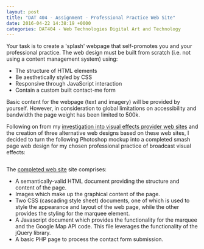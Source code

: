 ```yaml
---
layout: post
title: "DAT 404 - Assignment - Professional Practice Web Site"
date: 2016-04-22 14:38:19 +0000
categories: DAT404 - Web Technologies Digital Art and Technology
---
```


<!-- wp:paragraph -->
<p>Your task is to create a 'splash' webpage that self-promotes you and your professional practice. The web design&nbsp;must be built from scratch (i.e. not using a content management system) using:</p>
<!-- /wp:paragraph -->

<!-- wp:list -->
<ul><!-- wp:list-item -->
<li>The structure of HTML elements</li>
<!-- /wp:list-item -->

<!-- wp:list-item -->
<li>Be aesthetically styled by CSS</li>
<!-- /wp:list-item -->

<!-- wp:list-item -->
<li>Responsive through JavaScript interaction</li>
<!-- /wp:list-item -->

<!-- wp:list-item -->
<li>Contain a custom built contact-me form</li>
<!-- /wp:list-item --></ul>
<!-- /wp:list -->

<!-- wp:paragraph -->
<p>Basic content for the webpage (text and imagery) will be provided by yourself. However, in consideration to global limitations on accessibility and bandwidth the page weight has been limited to 500k.</p>
<!-- /wp:paragraph -->

<!-- wp:paragraph -->
<p>Following on from my <a href="http://www.circleseven.co.uk/2016/03/29/dat-404-web-technologies-assignment-preparation/">investigation </a><a href="{{ site.baseurl }}/dat-404-web-technologies-assignment-preparation/">into visual effects provider web sites</a>&nbsp;and the creation of three alternative web designs based on these web sites, I decided to turn the following Photoshop mockup into a completed smash page web design for my chosen professional practice of broadcast visual effects:</p>
<!-- /wp:paragraph -->

<!-- wp:image {"id":599,"sizeSlug":"large","linkDestination":"media"} -->
<figure class="wp-block-image size-large"><a href="https://res.cloudinary.com/circleseven/image/upload/website_mockup.jpg"><img src="https://res.cloudinary.com/circleseven/image/upload/website_mockup-755x1024.jpg" alt="" class="wp-image-599"/></a></figure>
<!-- /wp:image -->

<!-- wp:paragraph -->
<p>The <a href="http://www.circleseven.co.uk/dat404" target="_blank" rel="noreferrer noopener">completed web site</a> site comprises:</p>
<!-- /wp:paragraph -->

<!-- wp:list -->
<ul><!-- wp:list-item -->
<li>A semantically-valid HTML document providing the structure and content of the page.</li>
<!-- /wp:list-item -->

<!-- wp:list-item -->
<li>Images which make up the graphical content of the page.</li>
<!-- /wp:list-item -->

<!-- wp:list-item -->
<li>Two CSS (cascading style sheet) documents, one of which is&nbsp;used to style the appearance and layout of the web page, while the other provides the styling for the marquee element.</li>
<!-- /wp:list-item -->

<!-- wp:list-item -->
<li>A Javascript document which provides the functionality for the marquee and the Google Map API code. This file leverages the functionality of the jQuery library.</li>
<!-- /wp:list-item -->

<!-- wp:list-item -->
<li>A basic PHP page to process the contact form submission.</li>
<!-- /wp:list-item --></ul>
<!-- /wp:list -->